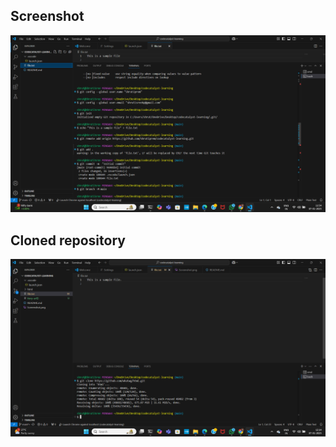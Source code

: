 ## Screenshot

![Screenshot of cloned repository](Screenshot.png)

## Cloned repository

![Screenshot of cloned repository](Screenshot1.png)
